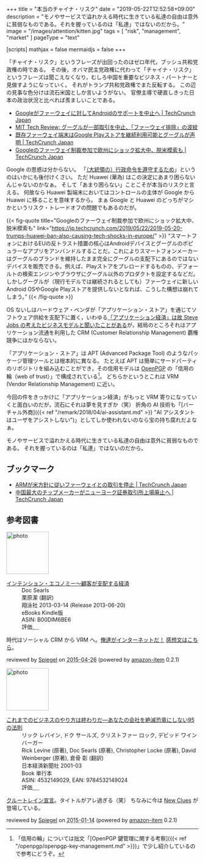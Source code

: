 +++
title = "本当のチャイナ・リスク"
date =  "2019-05-22T12:52:58+09:00"
description = "モノやサービスで溢れかえる時代に生きている私達の自由は意外に貧弱なものである。それを握っているのは「私達」ではないのだから。"
image = "/images/attention/kitten.jpg"
tags = [ "risk", "management", "market" ]
pageType = "text"

[scripts]
  mathjax = false
  mermaidjs = false
+++

「チャイナ・リスク」というフレーズが出回ったのはゼロ年代，ブッシュ共和党政権の時である。
その後，オバマ民主党政権に代わって「チャイナ・リスク」というフレーズは聞こえなくなり，むしろ中国を重要なビジネス・パートナーと見做すようになっていく。
それがトランプ共和党政権でまた反転する。
この辺の見事な色分けは流石米国としか言いようがない。
官僚主導で硬直しきった日本の政治状況と比べれば羨ましいことである。

- [Googleがファーウェイに対してAndroidのサポートを中止へ  |  TechCrunch Japan](https://jp.techcrunch.com/2019/05/20/2019-05-19-google-reportedly-suspends-select-business-with-huawei-following-u-s-ban/)
- [MIT Tech Review: グーグルが一部取引を中止、「ファーウェイ排除」の波紋](https://www.technologyreview.jp/nl/google-has-blocked-huawei-from-using-android-in-any-new-phones/)
- [既存ファーウェイ端末はGoogle Playストアを継続利用可能とグーグルが声明  |  TechCrunch Japan](https://jp.techcrunch.com/2019/05/21/2019-05-21-google-says-its-app-store-will-continue-to-work-for-existing-huawei-smartphone-owners/)
- [Googleのファーウェイ制裁参加で欧州にショック拡大中、脱米模索も  |  TechCrunch Japan](https://jp.techcrunch.com/2019/05/22/2019-05-20-trumps-huawei-ban-also-causing-tech-shocks-in-europe/)

Google の思惑は分からない。
「[（大統領の）行政命令を遵守するため](https://jp.techcrunch.com/2019/05/22/2019-05-20-trumps-huawei-ban-also-causing-tech-shocks-in-europe/ "Googleのファーウェイ制裁参加で欧州にショック拡大中、脱米模索も  |  TechCrunch Japan")」というのはいかにも後付けくさい。
ただ Huawei (華為) はこの決定にあまり困らないんじゃないのかなぁ。
そして「あまり困らない」ことこそが本当のリスクと言える。
何故なら Huawei 製端末においてはコントロールの主体が Google から Huawei に移ることを意味するから。
まぁ Google と Huawei のどっちがマシかというリスク・トレードオフの問題でもあるのだが。

{{< fig-quote title="Googleのファーウェイ制裁参加で欧州にショック拡大中、脱米模索も" link="https://jp.techcrunch.com/2019/05/22/2019-05-20-trumps-huawei-ban-also-causing-tech-shocks-in-europe/" >}}
<q>スマートフォンにおけるEUの反トラスト措置の核心はAndroidデバイスとグーグルのポピュラーなアプリをアンバンドルすることだ。これによりスマートフォンメーカーはグーグルのブランドを維持したまま完全にグーグルの支配下にあるのではないデバイスを販売できる。例えば、Playストアをプレロードするものの、デフォールトの検索エンジンやブラウザにグーグル以外のプロダクトを設定するなどだ。<br>
しかしグーグルが（現行モデルでは継続されるとしても）ファーウェイに新しいAndroid OSやGoogle Playストアを提供しないとなれば、こうした構想は崩れてしまう。</q>
{{< /fig-quote >}}

OS ないしはハードウェア・ベンダが「アプリケーション・ストア」を通じてソフトウェア供給を支配下に置く，いわゆる[「アプリケーション経済」は故 Steve Jobs の考えたビジネスモデルと聞いたことがある](https://japan.zdnet.com/article/35108430/ "「スティーブ・ジョブズがいなければセールスフォースはなかった」：ベニオフCEO - ZDNet Japan")が，結局のところそれはアプリケーション流通を利用した CRM (Customer Relationship Management) 覇権競争にほかならない。

「アプリケーション・ストア」は APT (Advanced Package Tool) のようなパッケージ管理ツールとは根本的に異なる。
たとえば APT は簡単にサードパーティのリポジトリを組み込むことができ，その信用モデルは [OpenPGP] の「信用の輪（web of trust）」で構成されている[^wot1]。
どちらかというとこれは VRM (Vendor Relationship Management) に近い。

[^wot1]: 「信用の輪」については拙文「[OpenPGP 鍵管理に関する考察]({{< ref "/openpgp/openpgp-key-management.md" >}})」で少し紹介しているので参考にどうぞ。

今回の件をきっかけに「アプリケーション経済」がもっと VRM 寄りになっていくと面白いのだが，流石にそれは夢を見すぎか（笑） 折角の AI 技術も「[バーチャル外商]({{< ref "/remark/2018/04/ai-assistant.md" >}} "AI アシスタントはユーザをアシストしない")」としてしか使われないのなら宝の持ち腐れだよなぁ。

モノやサービスで溢れかえる時代に生きている私達の自由は意外に貧弱なものである。
それを握っているのは「私達」ではないのだから。

## ブックマーク

- [ARMが米方針に従いファーウェイとの取引を停止  |  TechCrunch Japan](https://jp.techcrunch.com/2019/05/23/2019-05-23-arm-halts-huawei-relationship-following-us-ban/)
- [中国最大のチップメーカーがニューヨーク証券取引所上場廃止へ  |  TechCrunch Japan](https://jp.techcrunch.com/2019/05/27/2019-05-24-smic-nasdaq-delisting/)

[OpenPGP]: http://tools.ietf.org/html/rfc4880 "RFC 4880 - OpenPGP Message Format"

## 参考図書

<div class="hreview">
  <div class="photo"><a class="item url" href="https://www.amazon.co.jp/%E3%82%A4%E3%83%B3%E3%83%86%E3%83%B3%E3%82%B7%E3%83%A7%E3%83%B3%E3%83%BB%E3%82%A8%E3%82%B3%E3%83%8E%E3%83%9F%E3%83%BC%EF%BD%9E%E9%A1%A7%E5%AE%A2%E3%81%8C%E6%94%AF%E9%85%8D%E3%81%99%E3%82%8B%E7%B5%8C%E6%B8%88-Doc-Searls-ebook/dp/B00DIM6BE6?SubscriptionId=AKIAJYVUJ3DMTLAECTHA&tag=baldandersinf-22&linkCode=xm2&camp=2025&creative=165953&creativeASIN=B00DIM6BE6"><img src="https://images-fe.ssl-images-amazon.com/images/I/519%2BkIHb71L._SL160_.jpg" width="111" alt="photo"></a></div>
  <dl class="fn">
    <dt><a href="https://www.amazon.co.jp/%E3%82%A4%E3%83%B3%E3%83%86%E3%83%B3%E3%82%B7%E3%83%A7%E3%83%B3%E3%83%BB%E3%82%A8%E3%82%B3%E3%83%8E%E3%83%9F%E3%83%BC%EF%BD%9E%E9%A1%A7%E5%AE%A2%E3%81%8C%E6%94%AF%E9%85%8D%E3%81%99%E3%82%8B%E7%B5%8C%E6%B8%88-Doc-Searls-ebook/dp/B00DIM6BE6?SubscriptionId=AKIAJYVUJ3DMTLAECTHA&tag=baldandersinf-22&linkCode=xm2&camp=2025&creative=165953&creativeASIN=B00DIM6BE6">インテンション・エコノミー～顧客が支配する経済</a></dt>
	<dd>Doc Searls</dd>
	<dd>栗原潔 (翻訳)</dd>
    <dd>翔泳社 2013-03-14 (Release 2013-06-20)</dd>
    <dd>eBooks Kindle版</dd>
    <dd>ASIN: B00DIM6BE6</dd>
    <dd>評価<abbr class="rating fa-sm" title="4">&nbsp;<i class="fas fa-star"></i>&nbsp;<i class="fas fa-star"></i>&nbsp;<i class="fas fa-star"></i>&nbsp;<i class="fas fa-star"></i>&nbsp;<i class="far fa-star"></i></abbr></dd>
  </dl>
  <p class="description">時代はソーシャル CRM から VRM へ。<a href='https://baldanders.info/spiegel/log2/000794.shtml'>俺達がインターネットだ！</a> <a href='https://baldanders.info/spiegel/log2/000638.shtml'>感想文はこちら</a>。</p>
  <p class="powered-by" >reviewed by <a href='#maker' class='reviewer'>Spiegel</a> on <abbr class="dtreviewed" title="2015-04-26">2015-04-26</abbr> (powered by <a href="https://github.com/spiegel-im-spiegel/amazon-item" >amazon-item</a> 0.2.1)</p>
</div>

<div class="hreview">
  <div class="photo"><a class="item url" href="https://www.amazon.co.jp/%E3%81%93%E3%82%8C%E3%81%BE%E3%81%A7%E3%81%AE%E3%83%93%E3%82%B8%E3%83%8D%E3%82%B9%E3%81%AE%E3%82%84%E3%82%8A%E6%96%B9%E3%81%AF%E7%B5%82%E3%82%8F%E3%82%8A%E3%81%A0%E2%80%95%E3%81%82%E3%81%AA%E3%81%9F%E3%81%AE%E4%BC%9A%E7%A4%BE%E3%82%92%E7%B5%B6%E6%BB%85%E6%81%90%E7%AB%9C%E3%81%AB%E3%81%97%E3%81%AA%E3%81%8495%E3%81%AE%E6%B3%95%E5%89%87-%E3%83%AA%E3%83%83%E3%82%AF-%E3%83%AC%E3%83%90%E3%82%A4%E3%83%B3/dp/4532149029?SubscriptionId=AKIAJYVUJ3DMTLAECTHA&tag=baldandersinf-22&linkCode=xm2&camp=2025&creative=165953&creativeASIN=4532149029"><img src="https://images-fe.ssl-images-amazon.com/images/I/51811H1N43L._SL160_.jpg" width="111" alt="photo"></a></div>
  <dl class="fn">
    <dt><a href="https://www.amazon.co.jp/%E3%81%93%E3%82%8C%E3%81%BE%E3%81%A7%E3%81%AE%E3%83%93%E3%82%B8%E3%83%8D%E3%82%B9%E3%81%AE%E3%82%84%E3%82%8A%E6%96%B9%E3%81%AF%E7%B5%82%E3%82%8F%E3%82%8A%E3%81%A0%E2%80%95%E3%81%82%E3%81%AA%E3%81%9F%E3%81%AE%E4%BC%9A%E7%A4%BE%E3%82%92%E7%B5%B6%E6%BB%85%E6%81%90%E7%AB%9C%E3%81%AB%E3%81%97%E3%81%AA%E3%81%8495%E3%81%AE%E6%B3%95%E5%89%87-%E3%83%AA%E3%83%83%E3%82%AF-%E3%83%AC%E3%83%90%E3%82%A4%E3%83%B3/dp/4532149029?SubscriptionId=AKIAJYVUJ3DMTLAECTHA&tag=baldandersinf-22&linkCode=xm2&camp=2025&creative=165953&creativeASIN=4532149029">これまでのビジネスのやり方は終わりだ―あなたの会社を絶滅恐竜にしない95の法則</a></dt>
	<dd>リック レバイン, ドク サールズ, クリストファー ロック, デビッド ワインバーガー</dd>
	<dd>Rick Levine (原著), Doc Searls (原著), Christopher Locke (原著), David Weinberger (原著), 倉骨 彰 (翻訳)</dd>
    <dd>日本経済新聞社 2001-03</dd>
    <dd>Book 単行本</dd>
    <dd>ASIN: 4532149029, EAN: 9784532149024</dd>
    <dd>評価<abbr class="rating fa-sm" title="4">&nbsp;<i class="fas fa-star"></i>&nbsp;<i class="fas fa-star"></i>&nbsp;<i class="fas fa-star"></i>&nbsp;<i class="fas fa-star"></i>&nbsp;<i class="far fa-star"></i></abbr></dd>
  </dl>
  <p class="description"><a href='http://www2.gol.com/users/jheine/cluetrainj.html'>クルートレイン宣言</a>。タイトルがアレ過ぎる（笑） ちなみに今は <a href="https://github.com/dweinberger/newclues">New Clues</a> が登場している。</p>
  <p class="powered-by" >reviewed by <a href='#maker' class='reviewer'>Spiegel</a> on <abbr class="dtreviewed" title="2015-01-14">2015-01-14</abbr> (powered by <a href="https://github.com/spiegel-im-spiegel/amazon-item" >amazon-item</a> 0.2.1)</p>
</div>
